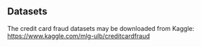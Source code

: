 ## Datasets

The credit card fraud datasets may be downloaded from Kaggle: https://www.kaggle.com/mlg-ulb/creditcardfraud
